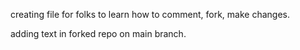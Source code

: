 creating file for folks to learn how to comment, fork, make changes.

adding text in forked repo on main branch.
